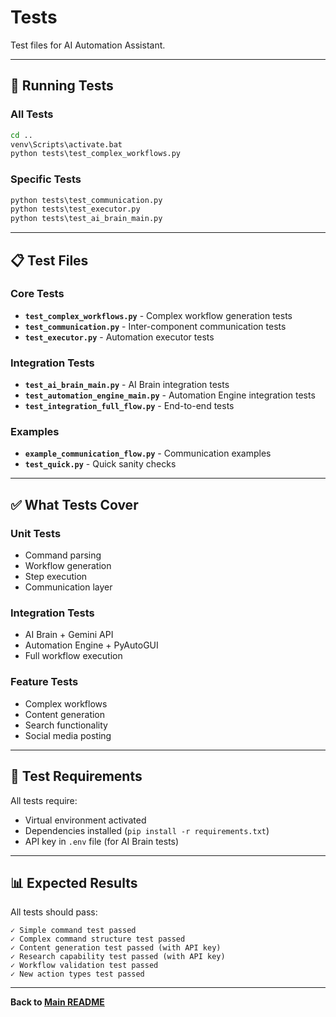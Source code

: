 # Tests

Test files for AI Automation Assistant.

---

## 🧪 Running Tests

### All Tests
```cmd
cd ..
venv\Scripts\activate.bat
python tests\test_complex_workflows.py
```

### Specific Tests
```cmd
python tests\test_communication.py
python tests\test_executor.py
python tests\test_ai_brain_main.py
```

---

## 📋 Test Files

### Core Tests
- **`test_complex_workflows.py`** - Complex workflow generation tests
- **`test_communication.py`** - Inter-component communication tests
- **`test_executor.py`** - Automation executor tests

### Integration Tests
- **`test_ai_brain_main.py`** - AI Brain integration tests
- **`test_automation_engine_main.py`** - Automation Engine integration tests
- **`test_integration_full_flow.py`** - End-to-end tests

### Examples
- **`example_communication_flow.py`** - Communication examples
- **`test_quick.py`** - Quick sanity checks

---

## ✅ What Tests Cover

### Unit Tests
- Command parsing
- Workflow generation
- Step execution
- Communication layer

### Integration Tests
- AI Brain + Gemini API
- Automation Engine + PyAutoGUI
- Full workflow execution

### Feature Tests
- Complex workflows
- Content generation
- Search functionality
- Social media posting

---

## 🔧 Test Requirements

All tests require:
- Virtual environment activated
- Dependencies installed (`pip install -r requirements.txt`)
- API key in `.env` file (for AI Brain tests)

---

## 📊 Expected Results

All tests should pass:
```
✓ Simple command test passed
✓ Complex command structure test passed
✓ Content generation test passed (with API key)
✓ Research capability test passed (with API key)
✓ Workflow validation test passed
✓ New action types test passed
```

---

**Back to [Main README](../README.md)**
